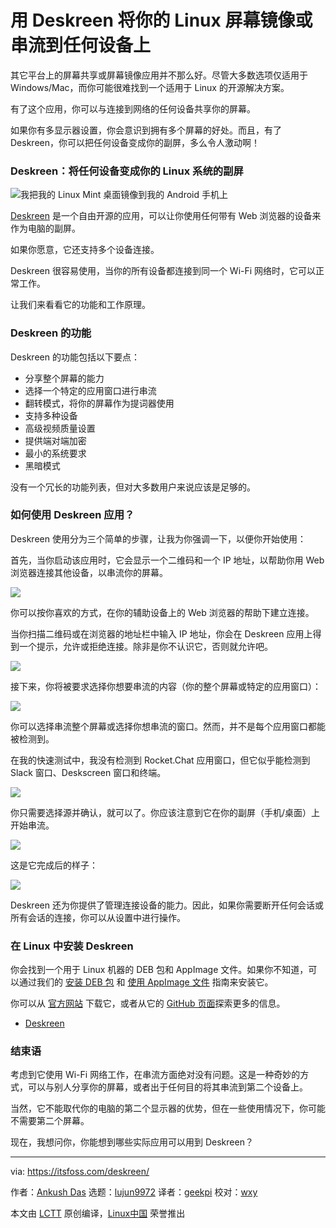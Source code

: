 [#]: subject: (With Deskreen, You Can Mirror or Stream Your Linux Computer Screen to Any Device)
[#]: via: (https://itsfoss.com/deskreen/)
[#]: author: (Ankush Das https://itsfoss.com/author/ankush/)
[#]: collector: (lujun9972)
[#]: translator: (geekpi)
[#]: reviewer: (wxy)
[#]: publisher: ( )
[#]: url: ( )

用 Deskreen 将你的 Linux 屏幕镜像或串流到任何设备上
======

其它平台上的屏幕共享或屏幕镜像应用并不那么好。尽管大多数选项仅适用于 Windows/Mac，而你可能很难找到一个适用于 Linux 的开源解决方案。

有了这个应用，你可以与连接到网络的任何设备共享你的屏幕。

如果你有多显示器设置，你会意识到拥有多个屏幕的好处。而且，有了 Deskreen，你可以把任何设备变成你的副屏，多么令人激动啊！

### Deskreen：将任何设备变成你的 Linux 系统的副屏

![我把我的 Linux Mint 桌面镜像到我的 Android 手机上][1]

[Deskreen][2] 是一个自由开源的应用，可以让你使用任何带有 Web 浏览器的设备来作为电脑的副屏。

如果你愿意，它还支持多个设备连接。

Deskreen 很容易使用，当你的所有设备都连接到同一个 Wi-Fi 网络时，它可以正常工作。

让我们来看看它的功能和工作原理。

### Deskreen 的功能

Deskreen 的功能包括以下要点：

  * 分享整个屏幕的能力
  * 选择一个特定的应用窗口进行串流
  * 翻转模式，将你的屏幕作为提词器使用
  * 支持多种设备
  * 高级视频质量设置
  * 提供端对端加密
  * 最小的系统要求
  * 黑暗模式

没有一个冗长的功能列表，但对大多数用户来说应该是足够的。

### 如何使用 Deskreen 应用？

Deskreen 使用分为三个简单的步骤，让我为你强调一下，以便你开始使用：

首先，当你启动该应用时，它会显示一个二维码和一个 IP 地址，以帮助你用 Web 浏览器连接其他设备，以串流你的屏幕。

![][4]

你可以按你喜欢的方式，在你的辅助设备上的 Web 浏览器的帮助下建立连接。

当你扫描二维码或在浏览器的地址栏中输入 IP 地址，你会在 Deskreen 应用上得到一个提示，允许或拒绝连接。除非是你不认识它，否则就允许吧。

![][5]

接下来，你将被要求选择你想要串流的内容（你的整个屏幕或特定的应用窗口）：

![][6]

你可以选择串流整个屏幕或选择你想串流的窗口。然而，并不是每个应用窗口都能被检测到。

在我的快速测试中，我没有检测到 Rocket.Chat 应用窗口，但它似乎能检测到 Slack 窗口、Deskscreen 窗口和终端。

![][7]

你只需要选择源并确认，就可以了。你应该注意到它在你的副屏（手机/桌面）上开始串流。

![][8]

这是它完成后的样子：

![][9]

Deskreen 还为你提供了管理连接设备的能力。因此，如果你需要断开任何会话或所有会话的连接，你可以从设置中进行操作。

### 在 Linux 中安装 Deskreen

你会找到一个用于 Linux 机器的 DEB 包和 AppImage 文件。如果你不知道，可以通过我们的 [安装 DEB 包][10] 和 [使用 AppImage 文件][11] 指南来安装它。

你可以从 [官方网站][2] 下载它，或者从它的 [GitHub 页面][12]探索更多的信息。

- [Deskreen][2]

### 结束语

考虑到它使用 Wi-Fi 网络工作，在串流方面绝对没有问题。这是一种奇妙的方式，可以与别人分享你的屏幕，或者出于任何目的将其串流到第二个设备上。

当然，它不能取代你的电脑的第二个显示器的优势，但在一些使用情况下，你可能不需要第二个屏幕。

现在，我想问你，你能想到哪些实际应用可以用到 Deskreen？

--------------------------------------------------------------------------------

via: https://itsfoss.com/deskreen/

作者：[Ankush Das][a]
选题：[lujun9972][b]
译者：[geekpi](https://github.com/geekpi)
校对：[wxy](https://github.com/wxy)

本文由 [LCTT](https://github.com/LCTT/TranslateProject) 原创编译，[Linux中国](https://linux.cn/) 荣誉推出

[a]: https://itsfoss.com/author/ankush/
[b]: https://github.com/lujun9972
[1]: https://i1.wp.com/itsfoss.com/wp-content/uploads/2021/06/deskreen-app.jpg?resize=800%2C450&ssl=1
[2]: https://deskreen.com/lang-en
[4]: https://i1.wp.com/itsfoss.com/wp-content/uploads/2021/06/deskreen-connect.png?resize=800%2C559&ssl=1
[5]: https://i2.wp.com/itsfoss.com/wp-content/uploads/2021/06/deskscreen-connect.png?resize=800%2C553&ssl=1
[6]: https://i0.wp.com/itsfoss.com/wp-content/uploads/2021/06/deskreen-select.png?resize=800%2C549&ssl=1
[7]: https://i2.wp.com/itsfoss.com/wp-content/uploads/2021/06/deskreen-app-window.png?resize=800%2C551&ssl=1
[8]: https://i1.wp.com/itsfoss.com/wp-content/uploads/2021/06/deskreen-confirm-1.png?resize=800%2C554&ssl=1
[9]: https://i0.wp.com/itsfoss.com/wp-content/uploads/2021/06/deskscreen-done.png?resize=873%2C599&ssl=1
[10]: https://itsfoss.com/install-deb-files-ubuntu/
[11]: https://itsfoss.com/use-appimage-linux/
[12]: https://github.com/pavlobu/deskreen
